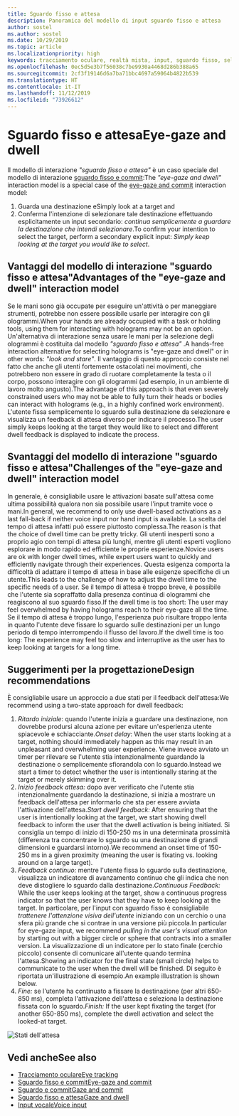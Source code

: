 ```yaml
---
title: Sguardo fisso e attesa
description: Panoramica del modello di input sguardo fisso e attesa
author: sostel
ms.author: sostel
ms.date: 10/29/2019
ms.topic: article
ms.localizationpriority: high
keywords: tracciamento oculare, realtà mista, input, sguardo fisso, selezione oculare della destinazione, HoloLens 2, selezione con gli occhi, attesa
ms.openlocfilehash: 0ec5d5e3b7f56038c7be9930a4468d286b388a65
ms.sourcegitcommit: 2cf3f19146d6a7ba71bbc4697a59064b4822b539
ms.translationtype: HT
ms.contentlocale: it-IT
ms.lasthandoff: 11/12/2019
ms.locfileid: "73926612"
---
```

# <a name="eye-gaze-and-dwell"></a><span data-ttu-id="40b3c-104">Sguardo fisso e attesa</span><span class="sxs-lookup"><span data-stu-id="40b3c-104">Eye-gaze and dwell</span></span>

<span data-ttu-id="40b3c-105">Il modello di interazione _"sguardo fisso e attesa"_ è un caso speciale del modello di interazione [sguardo fisso e commit](gaze-and-commit.md):</span><span class="sxs-lookup"><span data-stu-id="40b3c-105">The _"eye-gaze and dwell"_ interaction model is a special case of the [eye-gaze and commit](gaze-and-commit.md) interaction model:</span></span>
1. <span data-ttu-id="40b3c-106">Guarda una destinazione e</span><span class="sxs-lookup"><span data-stu-id="40b3c-106">Simply look at a target and</span></span> 
2. <span data-ttu-id="40b3c-107">Conferma l'intenzione di selezionare tale destinazione effettuando esplicitamente un input secondario: _continua semplicemente a guardare la destinazione che intendi selezionare_.</span><span class="sxs-lookup"><span data-stu-id="40b3c-107">To confirm your intention to select the target, perform a secondary explicit input: _Simply keep looking at the target you would like to select_.</span></span>

## <a name="advantages-of-the-eye-gaze-and-dwell-interaction-model"></a><span data-ttu-id="40b3c-108">Vantaggi del modello di interazione "sguardo fisso e attesa"</span><span class="sxs-lookup"><span data-stu-id="40b3c-108">Advantages of the "eye-gaze and dwell" interaction model</span></span> 
<span data-ttu-id="40b3c-109">Se le mani sono già occupate per eseguire un'attività o per maneggiare strumenti, potrebbe non essere possibile usarle per interagire con gli ologrammi.</span><span class="sxs-lookup"><span data-stu-id="40b3c-109">When your hands are already occupied with a task or holding tools, using them for interacting with holograms may not be an option.</span></span>
<span data-ttu-id="40b3c-110">Un'alternativa di interazione senza usare le mani per la selezione degli ologrammi è costituita dal modello _"sguardo fisso e attesa"_ .</span><span class="sxs-lookup"><span data-stu-id="40b3c-110">A hands-free interaction alternative for selecting holograms is "eye-gaze and dwell" or in other words: _"look and stare"_.</span></span> <span data-ttu-id="40b3c-111">Il vantaggio di questo approccio consiste nel fatto che anche gli utenti fortemente ostacolati nei movimenti, che potrebbero non essere in grado di ruotare completamente la testa o il corpo, possono interagire con gli ologrammi (ad esempio, in un ambiente di lavoro molto angusto).</span><span class="sxs-lookup"><span data-stu-id="40b3c-111">The advantage of this approach is that even severely constrained users who may not be able to fully turn their heads or bodies can interact with holograms (e.g., in a highly confined work environment).</span></span>
<span data-ttu-id="40b3c-112">L'utente fissa semplicemente lo sguardo sulla destinazione da selezionare e visualizza un feedback di attesa diverso per indicare il processo.</span><span class="sxs-lookup"><span data-stu-id="40b3c-112">The user simply keeps looking at the target they would like to select and different dwell feedback is displayed to indicate the process.</span></span>


## <a name="challenges-of-the-eye-gaze-and-dwell-interaction-model"></a><span data-ttu-id="40b3c-113">Svantaggi del modello di interazione "sguardo fisso e attesa"</span><span class="sxs-lookup"><span data-stu-id="40b3c-113">Challenges of the "eye-gaze and dwell" interaction model</span></span>
<span data-ttu-id="40b3c-114">In generale, è consigliabile usare le attivazioni basate sull'attesa come ultima possibilità qualora non sia possibile usare l'input tramite voce o mani.</span><span class="sxs-lookup"><span data-stu-id="40b3c-114">In general, we  recommend to only use dwell-based activations as a last fall-back if neither voice input nor hand input is available.</span></span> <span data-ttu-id="40b3c-115">La scelta del tempo di attesa infatti può essere piuttosto complessa.</span><span class="sxs-lookup"><span data-stu-id="40b3c-115">The reason is that the choice of dwell time can be pretty tricky.</span></span> <span data-ttu-id="40b3c-116">Gli utenti inesperti sono a proprio agio con tempi di attesa più lunghi, mentre gli utenti esperti vogliono esplorare in modo rapido ed efficiente le proprie esperienze.</span><span class="sxs-lookup"><span data-stu-id="40b3c-116">Novice users are ok with longer dwell times, while expert users want to quickly and efficiently navigate through their experiences.</span></span> <span data-ttu-id="40b3c-117">Questa esigenza comporta la difficoltà di adattare il tempo di attesa in base alle esigenze specifiche di un utente.</span><span class="sxs-lookup"><span data-stu-id="40b3c-117">This leads to the challenge of how to adjust the dwell time to the specific needs of a user.</span></span>
<span data-ttu-id="40b3c-118">Se il tempo di attesa è troppo breve, è possibile che l'utente sia sopraffatto dalla presenza continua di ologrammi che reagiscono al suo sguardo fisso.</span><span class="sxs-lookup"><span data-stu-id="40b3c-118">If the dwell time is too short: The user may feel overwhelmed by having holograms reach to their eye-gaze all the time.</span></span> <span data-ttu-id="40b3c-119">Se il tempo di attesa è troppo lungo, l'esperienza può risultare troppo lenta in quanto l'utente deve fissare lo sguardo sulle destinazioni per un lungo periodo di tempo interrompendo il flusso del lavoro.</span><span class="sxs-lookup"><span data-stu-id="40b3c-119">If the dwell time is too long: The experience may feel too slow and interruptive as the user has to keep looking at targets for a long time.</span></span>

## <a name="design-recommendations"></a><span data-ttu-id="40b3c-120">Suggerimenti per la progettazione</span><span class="sxs-lookup"><span data-stu-id="40b3c-120">Design recommendations</span></span>
<span data-ttu-id="40b3c-121">È consigliabile usare un approccio a due stati per il feedback dell'attesa:</span><span class="sxs-lookup"><span data-stu-id="40b3c-121">We recommend using a two-state approach for dwell feedback:</span></span>
1. <span data-ttu-id="40b3c-122">*Ritardo iniziale*: quando l'utente inizia a guardare una destinazione, non dovrebbe prodursi alcuna azione per evitare un'esperienza utente spiacevole e schiacciante.</span><span class="sxs-lookup"><span data-stu-id="40b3c-122">*Onset delay*: When the user starts looking at a target, nothing should immediately happen as this may result in an unpleasant and overwhelming user experience.</span></span> <span data-ttu-id="40b3c-123">Viene invece avviato un timer per rilevare se l'utente stia intenzionalmente guardando la destinazione o semplicemente sfiorandola con lo sguardo.</span><span class="sxs-lookup"><span data-stu-id="40b3c-123">Instead we start a timer to detect whether the user is intentionally staring at the target or merely skimming over it.</span></span>
2. <span data-ttu-id="40b3c-124">*Inizio feedback attesa:* dopo aver verificato che l'utente stia intenzionalmente guardando la destinazione, si inizia a mostrare un feedback dell'attesa per informarlo che sta per essere avviata l'attivazione dell'attesa.</span><span class="sxs-lookup"><span data-stu-id="40b3c-124">*Start dwell feedback:* After ensuring that the user is intentionally looking at the target, we start showing dwell feedback to inform the user that the dwell activation is being initiated.</span></span> <span data-ttu-id="40b3c-125">Si consiglia un tempo di inizio di 150-250 ms in una determinata prossimità (differenza tra concentrare lo sguardo su una destinazione di grandi dimensioni e guardarsi intorno).</span><span class="sxs-lookup"><span data-stu-id="40b3c-125">We recommend an onset time of 150-250 ms in a given proximity (meaning the user is fixating vs. looking around on a large target).</span></span>  
3. <span data-ttu-id="40b3c-126">*Feedback continuo:* mentre l'utente fissa lo sguardo sulla destinazione, visualizza un indicatore di avanzamento continuo che gli indica che non deve distogliere lo sguardo dalla destinazione.</span><span class="sxs-lookup"><span data-stu-id="40b3c-126">*Continuous Feedback:* While the user keeps looking at the target, show a continuous progress indicator so that the user knows that they have to keep looking at the target.</span></span> <span data-ttu-id="40b3c-127">In particolare, per l'input con sguardo fisso è consigliabile _trattenere l'attenzione visiva dell'utente_ iniziando con un cerchio o una sfera più grande che si contrae in una versione più piccola.</span><span class="sxs-lookup"><span data-stu-id="40b3c-127">In particular for eye-gaze input, we recommend _pulling in the user's visual attention_ by starting out with a bigger circle or sphere that contracts into a smaller version.</span></span> <span data-ttu-id="40b3c-128">La visualizzazione di un indicatore per lo stato finale (cerchio piccolo) consente di comunicare all'utente quando termina l'attesa.</span><span class="sxs-lookup"><span data-stu-id="40b3c-128">Showing an indicator for the final state (small circle) helps to communicate to the user when the dwell will be finished.</span></span> <span data-ttu-id="40b3c-129">Di seguito è riportata un'illustrazione di esempio.</span><span class="sxs-lookup"><span data-stu-id="40b3c-129">An example illustration is shown below.</span></span> 
4. <span data-ttu-id="40b3c-130">*Fine:* se l'utente ha continuato a fissare la destinazione (per altri 650-850 ms), completa l'attivazione dell'attesa e seleziona la destinazione fissata con lo sguardo.</span><span class="sxs-lookup"><span data-stu-id="40b3c-130">*Finish:* If the user kept fixating the target (for another 650-850 ms), complete the dwell activation and select the looked-at target.</span></span>

![Stati dell'attesa](images/eyes_dwellstate_recommendation.png)<br>

## <a name="see-also"></a><span data-ttu-id="40b3c-132">Vedi anche</span><span class="sxs-lookup"><span data-stu-id="40b3c-132">See also</span></span>
* [<span data-ttu-id="40b3c-133">Tracciamento oculare</span><span class="sxs-lookup"><span data-stu-id="40b3c-133">Eye tracking</span></span>](eye-tracking.md)
* [<span data-ttu-id="40b3c-134">Sguardo fisso e commit</span><span class="sxs-lookup"><span data-stu-id="40b3c-134">Eye-gaze and commit</span></span>](gaze-and-commit-eyes.md)
* [<span data-ttu-id="40b3c-135">Sguardo e commit</span><span class="sxs-lookup"><span data-stu-id="40b3c-135">Gaze and commit</span></span>](gaze-and-commit.md)
* [<span data-ttu-id="40b3c-136">Sguardo fisso e attesa</span><span class="sxs-lookup"><span data-stu-id="40b3c-136">Gaze and dwell</span></span>](gaze-and-dwell.md)
* [<span data-ttu-id="40b3c-137">Input vocale</span><span class="sxs-lookup"><span data-stu-id="40b3c-137">Voice input</span></span>](voice-design.md)

